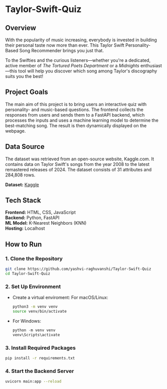 # Taylor-Swift-Quiz

## Overview
With the popularity of music increasing, everybody is invested in building their personal taste now more than ever. This Taylor Swift Personality-Based Song Recommender brings you just that.

To the Swifties and the curious listeners—whether you're a dedicated, active member of *The Tortured Poets Department* or a *Midnights* enthusiast—this tool will help you discover which song among Taylor's discography suits you the best! 

## Project Goals
The main aim of this project is to bring users an interactive quiz with personality- and music-based questions. The frontend collects the responses from users and sends them to a FastAPI backend, which processes the inputs and uses a machine learning model to determine the best-matching song. The result is then dynamically displayed on the webpage.

## Data Source
The dataset was retrieved from an open-source website, Kaggle.com. It contains data on Taylor Swift's songs from the year 2008 to the latest remastered releases of 2024. The dataset consists of 31 attributes and 284,808 rows.

**Dataset:** [Kaggle](https://www.kaggle.com/datasets/jarredpriester/taylor-swift-spotify-dataset)

## Tech Stack
**Frontend:** HTML, CSS, JavaScript  
**Backend:** Python, FastAPI  
**ML Model:** K-Nearest Neighbors (KNN)  
**Hosting:** Localhost

## How to Run

### 1. Clone the Repository
```bash
git clone https://github.com/yashvi-raghuvanshi/Taylor-Swift-Quiz
cd Taylor-Swift-Quiz
```
### 2. Set Up Environment
  - Create a virtual enviroment:
    For macOS/Linux:
    ``` bash
    python3 -m venv venv
    source venv/bin/activate
    ```
  - For Windows:
    ``` powershell
    python -m venv venv
    venv\Scripts\activate
    ```
 ### 3. Install Required Packages
 ``` bash
 pip install -r requirements.txt
 ```

 ### 4. Start the Backend Server
 ``` bash
 uvicorn main:app --reload
 ```

